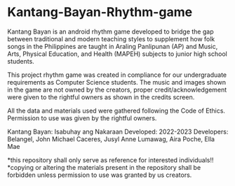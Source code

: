 # Kantang-Bayan-Rhythm-game
Kantang Bayan is an android rhythm game developed to bridge the gap between traditional and modern teaching styles to supplement how folk songs in the Philippines are taught in Araling Panlipunan (AP) and Music, Arts, Physical Education, and Health (MAPEH) subjects to junior high school students. 

This project rhythm game was created in compliance for our undergraduate requirements as Computer Science students.
The music and images shown in the game are not owned by the creators, proper credit/acknowledgement were given to the rightful owners as shown in the credits screen.

All the data and materials used were gathered following the Code of Ethics. Permission to use was given by the rightful owners.

Kantang Bayan: Isabuhay ang Nakaraan
Developed: 2022-2023
Developers:
Belangel, John Michael
Caceres, Jusyl Anne
Lumawag, Aira
Poche, Ella Mae

*this repository shall only serve as reference for interested individuals!!
*copying or altering the materials present in the repository shall be forbidden unless permission to use was granted by us creators.
